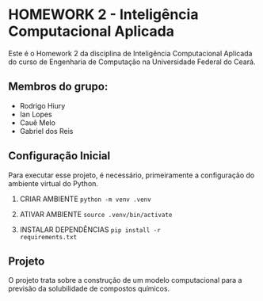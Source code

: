 # HOMEWORK 2 - Inteligência Computacional Aplicada

Este é o Homework 2 da disciplina de Inteligência Computacional Aplicada do curso de Engenharia de Computação na Universidade Federal do Ceará. 

## Membros do grupo:
- Rodrigo Hiury
- Ian Lopes
- Cauê Melo
- Gabriel dos Reis

## Configuração Inicial

Para executar esse projeto, é necessário, primeiramente a configuração do ambiente virtual do Python.

1. CRIAR AMBIENTE
<code>python -m venv .venv</code>

2. ATIVAR AMBIENTE
<code>source .venv/bin/activate</code>

3. INSTALAR DEPENDÊNCIAS
<code>pip install -r requirements.txt</code>


## Projeto

O projeto trata sobre a construção de um modelo computacional para a previsão da solubilidade de compostos químicos.